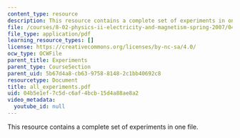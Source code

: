 ```yaml
---
content_type: resource
description: This resource contains a complete set of experiments in one file.
file: /courses/8-02-physics-ii-electricity-and-magnetism-spring-2007/04b5e1ef7c5dc6af4bcb15d4a88ae8a2_all_experiments.pdf
file_type: application/pdf
learning_resource_types: []
license: https://creativecommons.org/licenses/by-nc-sa/4.0/
ocw_type: OCWFile
parent_title: Experiments
parent_type: CourseSection
parent_uid: 5b67d4a8-cb63-9758-8148-2c1bb40692c8
resourcetype: Document
title: all_experiments.pdf
uid: 04b5e1ef-7c5d-c6af-4bcb-15d4a88ae8a2
video_metadata:
  youtube_id: null
---
```

This resource contains a complete set of experiments in one file.